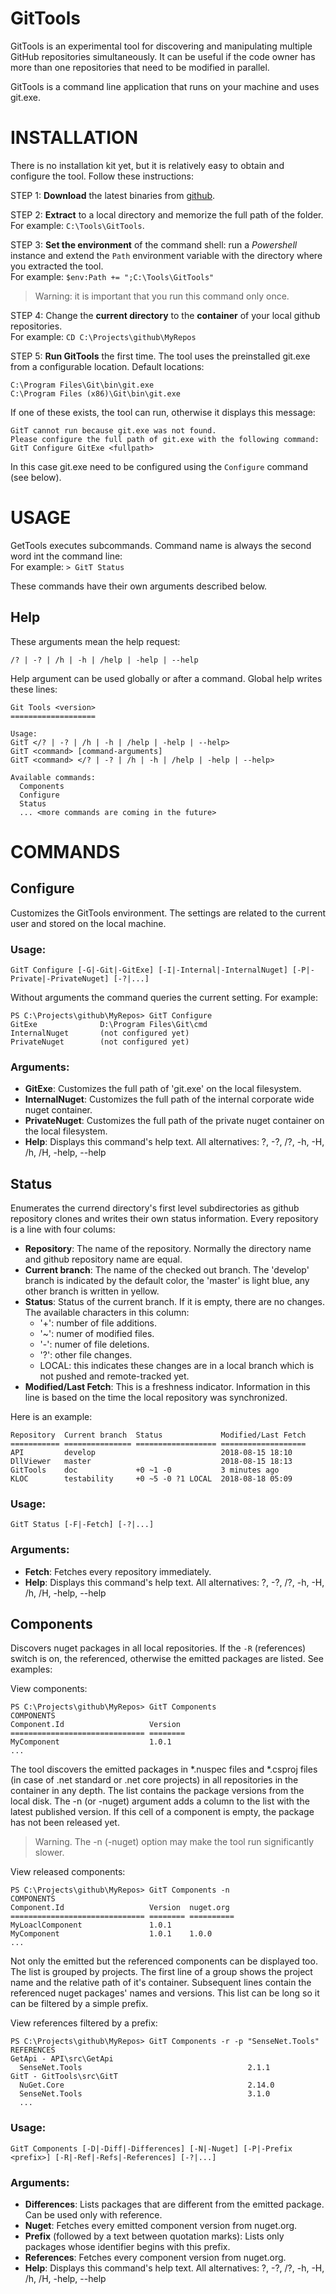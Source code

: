 # GitTools
GitTools is an experimental tool for discovering and manipulating multiple GitHub repositories simultaneously. It can be useful if the code owner has more than one repositories that need to be modified in parallel.

GitTools is a command line application that runs on your machine and uses git.exe.

# INSTALLATION

There is no installation kit yet, but it is relatively easy to obtain and configure the tool. Follow these instructions:

STEP 1: **Download** the latest binaries from [github](https://github.com/kavics/GitTools/releases "GitTools releases").

STEP 2: **Extract** to a local directory and memorize the full path of the folder. <br/>
For example: `C:\Tools\GitTools`.

STEP 3: **Set the environment** of the command shell: run a *Powershell* instance and extend the `Path` environment variable with the directory where you extracted the tool. <br/>
For example: `$env:Path += ";C:\Tools\GitTools"`
> Warning: it is important that you run this command only once.

STEP 4: Change the **current directory** to the **container** of your local github repositories. <br/>
For example: `CD C:\Projects\github\MyRepos`

STEP 5: **Run GitTools** the first time. The tool uses the preinstalled git.exe from a configurable location. Default locations: <br/>
```
C:\Program Files\Git\bin\git.exe
C:\Program Files (x86)\Git\bin\git.exe
```
If one of these exists, the tool can run, otherwise it displays this message:
```
GitT cannot run because git.exe was not found.
Please configure the full path of git.exe with the following command:
GitT Configure GitExe <fullpath>
```
In this case git.exe need to be configured using the `Configure` command (see below).

# USAGE

GetTools executes subcommands. Command name is always the second word int the command line:<br/>
For example: ```> GitT Status```<br/>

These commands have their own arguments described below. 

## Help

These arguments mean the help request:
```
/? | -? | /h | -h | /help | -help | --help
```

Help argument can be used globally or after a command. Global help writes these lines:
```
Git Tools <version>
===================

Usage:
GitT </? | -? | /h | -h | /help | -help | --help>
GitT <command> [command-arguments]
GitT <command> </? | -? | /h | -h | /help | -help | --help>

Available commands:
  Components
  Configure
  Status
  ... <more commands are coming in the future>
```

# COMMANDS

## Configure

Customizes the GitTools environment. The settings are related to the current user and stored on the local machine.

### Usage:
```
GitT Configure [-G|-Git|-GitExe] [-I|-Internal|-InternalNuget] [-P|-Private|-PrivateNuget] [-?|...]
```

Without arguments the command queries the current setting. For example:
```
PS C:\Projects\github\MyRepos> GitT Configure
GitExe              D:\Program Files\Git\cmd
InternalNuget       (not configured yet)
PrivateNuget        (not configured yet)
```
### Arguments:
- **GitExe**: Customizes the full path of 'git.exe' on the local filesystem.
- **InternalNuget**: Customizes the full path of the internal corporate wide nuget container.
- **PrivateNuget**: Customizes the full path of the private nuget container on the local filesystem.
- **Help**: Displays this command's help text. All alternatives: ?, -?, /?, -h, -H, /h, /H, -help, --help


## Status

Enumerates the currend directory's first level subdirectories as github repository clones and writes their own status information. Every repository is a line with four colums:
- **Repository**: The name of the repository. Normally the directory name and github repository name are equal.
- **Current branch**: The name of the checked out branch. The 'develop' branch is indicated by the default color, the 'master' is light blue, any other branch is written in yellow.
- **Status**: Status of the current branch. If it is empty, there are no changes. The available characters in this column:
  - '+': number of file additions.
  - '~': numer of modified files.
  - '-': numer of file deletions.
  - '?': other file changes.
  - LOCAL: this indicates these changes are in a local branch which is not pushed and remote-tracked yet.
- **Modified/Last Fetch**: This is a freshness indicator. Information in this line is based on the time the local repository was synchronized.

Here is an example:
```
Repository  Current branch  Status             Modified/Last Fetch
=========== =============== ================== ===================
API         develop                            2018-08-15 18:10
DllViewer   master                             2018-08-15 18:13
GitTools    doc             +0 ~1 -0           3 minutes ago
KLOC        testability     +0 ~5 -0 ?1 LOCAL  2018-08-18 05:09
```

### Usage:
```
GitT Status [-F|-Fetch] [-?|...]
```
### Arguments:
- **Fetch**: Fetches every repository immediately.
- **Help**: Displays this command's help text. All alternatives: ?, -?, /?, -h, -H, /h, /H, -help, --help


## Components

Discovers nuget packages in all local repositories. If the `-R` (references) switch is on, the referenced, otherwise the emitted packages are listed. See examples:

View components:
```
PS C:\Projects\github\MyRepos> GitT Components
COMPONENTS
Component.Id                   Version        
============================== ========
MyComponent                    1.0.1          
...
```
The tool discovers the emitted packages in *.nuspec files and *.csproj files (in case of .net standard or .net core projects) in all repositories in the container in any depth. The list contains the package versions from the local disk. The -n (or -nuget) argument adds a column to the list with the latest published version. If this cell of a component is empty, the package has not been released yet.
> Warning. The -n (-nuget) option may make the tool run significantly slower.

View released components:
```
PS C:\Projects\github\MyRepos> GitT Components -n
COMPONENTS
Component.Id                   Version  nuget.org
============================== ======== ==========
MyLoaclComponent               1.0.1 
MyComponent                    1.0.1    1.0.0
...
```

Not only the emitted but the referenced components can be displayed too. The list is grouped by projects. The first line of a group shows the project name and the relative path of it's container. Subsequent lines contain the referenced nuget packages' names and versions. This list can be long so it can be filtered by a simple prefix.

View references filtered by a prefix:
```
PS C:\Projects\github\MyRepos> GitT Components -r -p "SenseNet.Tools"
REFERENCES
GetApi - API\src\GetApi
  SenseNet.Tools                                     2.1.1
GitT - GitTools\src\GitT
  NuGet.Core                                         2.14.0
  SenseNet.Tools                                     3.1.0
  ...
```

### Usage:
```
GitT Components [-D|-Diff|-Differences] [-N|-Nuget] [-P|-Prefix <prefix>] [-R|-Ref|-Refs|-References] [-?|...]
```

### Arguments:

- **Differences**: Lists packages that are different from the emitted package. Can be used only with reference.
- **Nuget**: Fetches every emitted component version from nuget.org.
- **Prefix** (followed by a text between quotation marks): Lists only packages whose identifier begins with this prefix.
- **References**: Fetches every component version from nuget.org.
- **Help**: Displays this command's help text. All alternatives: ?, -?, /?, -h, -H, /h, /H, -help, --help
